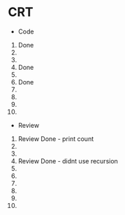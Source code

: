 # CRT
- Code
1. Done
2.
3.
4. Done
5.
6. Done
7.
8.
9.
10.
- Review
1. Review Done - print count 
2.
3.
4. Review Done - didnt use recursion
5.
6.
7.
8.
9.
10.

